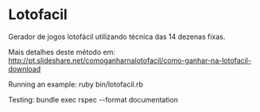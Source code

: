 Lotofacil
=========

Gerador de jogos lotofácil utilizando técnica das 14 dezenas fixas.

Mais detalhes deste método em: http://pt.slideshare.net/comoganharnalotofacil/como-ganhar-na-lotofacil-download

Running an example: ruby bin/lotofacil.rb

Testing: bundle exec rspec --format documentation
